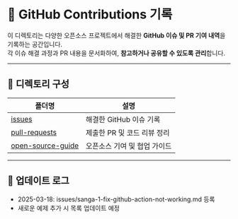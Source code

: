 # 📝 GitHub Contributions 기록

이 디렉토리는 다양한 오픈소스 프로젝트에서 해결한 **GitHub 이슈 및 PR 기여 내역**을 기록하는 공간입니다.  
각 이슈 해결 과정과 PR 내용을 문서화하여, **참고하거나 공유할 수 있도록 관리**합니다.

---

## 📂 디렉토리 구성

| 폴더명 | 설명 |
|---|---|
| [issues](./issues) | 해결한 GitHub 이슈 기록 |
| [pull-requests](./pull-requests) | 제출한 PR 및 코드 리뷰 정리 |
| [open-source-guide](../best-practices/open-source-guide.md) | 오픈소스 기여 및 협업 가이드 |

---

## 📢 업데이트 로그
- 2025-03-18: issues/sanga-1-fix-github-action-not-working.md 등록
- 새로운 예제 추가 시 목록 업데이트 예정
